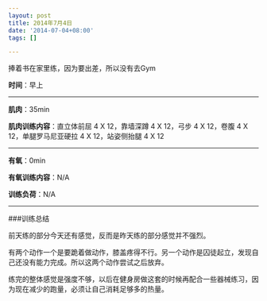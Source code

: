 ```yaml
---
layout: post
title: 2014年7月4日
date: '2014-07-04+08:00'
tags: [] 

---
```

捧着书在家里练，因为要出差，所以没有去Gym

**时间**：早上

---

**肌肉**：35min

**肌肉训练内容**：直立体前屈 4 X 12，靠墙深蹲 4 X 12，弓步 4 X 12，卷腹 4 X 12，单腿罗马尼亚硬拉 4 X 12，站姿侧抬腿 4 X 12

---

**有氧**：0min

**有氧训练内容**：N/A

**训练负荷**：N/A

---

###训练总结

前天练的部分今天还有感觉，反而是昨天练的部分感觉并不强烈。

有两个动作一个是要跪着做动作，膝盖疼得不行。另一个动作是囚徒起立，发现自己还没有能力完成。所以这两个动作尝试之后放弃。

练完的整体感觉是强度不够，以后在健身房做这套的时候再配合一些器械练习，因为现在减少的跑量，必须让自己消耗足够多的热量。

